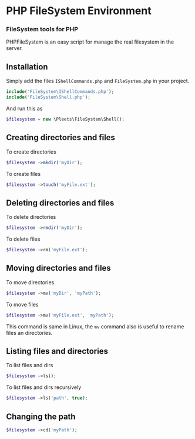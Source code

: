 # PHP FileSystem Environment
### FileSystem tools for PHP

PHPFileSystem is an easy script for manage the real filesystem in the server.

Installation
------------

Simply add the files `IShellCommands.php` and `FileSystem.php` in your project.
```php
include('FileSystem\IShellCommands.php');
include('FileSystem\Shell.php');
```

And run this as
```php
$filesystem = new \Pleets\FileSystem\Shell();
```

Creating directories and files
------------------------------

To create directories
```php
$filesystem ->mkdir('myDir');
```

To create files
```php
$filesystem ->touch('myFile.ext');
```

Deleting directories and files
------------------------------

To delete directories
```php
$filesystem ->rmdir('myDir');
```

To delete files
```php
$filesystem ->rm('myFile.ext');
```

Moving directories and files
------------------------------

To move directories
```php
$filesystem ->mv('myDir', 'myPath');
```

To move files
```php
$filesystem ->mv('myFile.ext', 'myPath');
```

This command is same in Linux, the `mv` command also is useful to rename files an directories.

Listing files and directories
------------------------------

To list files and dirs
```php
$filesystem ->ls();
```

To list files and dirs recursively
```php
$filesystem ->ls('path', true);
```

Changing the path
-----------------
```php
$filesystem ->cd('myPath');
```
